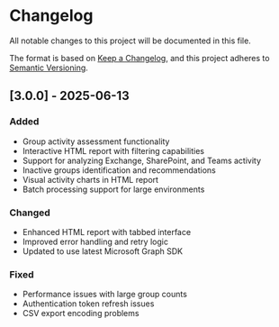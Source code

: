 # Changelog

All notable changes to this project will be documented in this file.

The format is based on [Keep a Changelog](https://keepachangelog.com/en/1.0.0/),
and this project adheres to [Semantic Versioning](https://semver.org/spec/v2.0.0.html).

## [3.0.0] - 2025-06-13

### Added
- Group activity assessment functionality
- Interactive HTML report with filtering capabilities
- Support for analyzing Exchange, SharePoint, and Teams activity
- Inactive groups identification and recommendations
- Visual activity charts in HTML report
- Batch processing support for large environments

### Changed
- Enhanced HTML report with tabbed interface
- Improved error handling and retry logic
- Updated to use latest Microsoft Graph SDK

### Fixed
- Performance issues with large group counts
- Authentication token refresh issues
- CSV export encoding problems

[//]: # (## [2.0.0] - 2025-01-01)

[//]: # ()
[//]: # (### Added)

[//]: # (- Privileged groups assessment)

[//]: # (- Role-assignable groups identification)

[//]: # (- Guest user analysis)

[//]: # (- Orphaned groups detection)

[//]: # ()
[//]: # (### Changed)

[//]: # (- Modularized script architecture)

[//]: # (- Improved progress reporting)

[//]: # ()
[//]: # (## [1.0.0] - 2024-10-15)

[//]: # ()
[//]: # (### Added)

[//]: # (- Initial release)

[//]: # (- Basic group inventory assessment)

[//]: # (- Empty groups detection)

[//]: # (- CSV export functionality)

[//]: # (- Summary statistics generation)